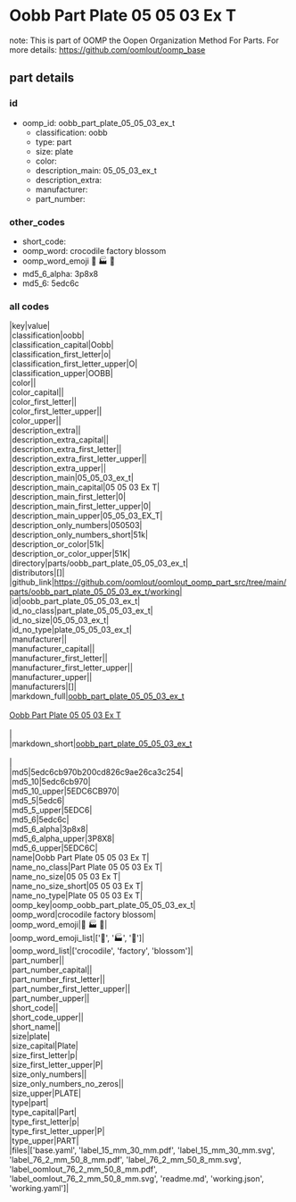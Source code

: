 # Oobb Part Plate 05 05 03 Ex T  

note: This is part of OOMP the Oopen Organization Method For Parts. For more details: https://github.com/oomlout/oomp_base

##  part details





### id
* oomp_id: oobb_part_plate_05_05_03_ex_t
  * classification: oobb
  * type: part
  * size: plate
  * color: 
  * description_main: 05_05_03_ex_t
  * description_extra: 
  * manufacturer: 
  * part_number: 

### other_codes
* short_code: 
* oomp_word: crocodile factory blossom
* oomp_word_emoji :crocodile: :factory: :blossom:
* md5_6_alpha: 3p8x8
* md5_6: 5edc6c

### all codes 
|key|value|  
|classification|oobb|  
|classification_capital|Oobb|  
|classification_first_letter|o|  
|classification_first_letter_upper|O|  
|classification_upper|OOBB|  
|color||  
|color_capital||  
|color_first_letter||  
|color_first_letter_upper||  
|color_upper||  
|description_extra||  
|description_extra_capital||  
|description_extra_first_letter||  
|description_extra_first_letter_upper||  
|description_extra_upper||  
|description_main|05_05_03_ex_t|  
|description_main_capital|05 05 03 Ex T|  
|description_main_first_letter|0|  
|description_main_first_letter_upper|0|  
|description_main_upper|05_05_03_EX_T|  
|description_only_numbers|050503|  
|description_only_numbers_short|51k|  
|description_or_color|51k|  
|description_or_color_upper|51K|  
|directory|parts/oobb_part_plate_05_05_03_ex_t|  
|distributors|[]|  
|github_link|https://github.com/oomlout/oomlout_oomp_part_src/tree/main/parts/oobb_part_plate_05_05_03_ex_t/working|  
|id|oobb_part_plate_05_05_03_ex_t|  
|id_no_class|part_plate_05_05_03_ex_t|  
|id_no_size|05_05_03_ex_t|  
|id_no_type|plate_05_05_03_ex_t|  
|manufacturer||  
|manufacturer_capital||  
|manufacturer_first_letter||  
|manufacturer_first_letter_upper||  
|manufacturer_upper||  
|manufacturers|[]|  
|markdown_full|[oobb_part_plate_05_05_03_ex_t](https://github.com/oomlout/oomlout_oomp_part_src/tree/main/parts/oobb_part_plate_05_05_03_ex_t/working)<br>[](https://github.com/oomlout/oomlout_oomp_part_src/tree/main/parts/oobb_part_plate_05_05_03_ex_t/working)<br>[Oobb Part Plate 05 05 03 Ex T](https://github.com/oomlout/oomlout_oomp_part_src/tree/main/parts/oobb_part_plate_05_05_03_ex_t/working)<br><br>|  
|markdown_short|[oobb_part_plate_05_05_03_ex_t](https://github.com/oomlout/oomlout_oomp_part_src/tree/main/parts/oobb_part_plate_05_05_03_ex_t/working)<br><br>|  
|md5|5edc6cb970b200cd826c9ae26ca3c254|  
|md5_10|5edc6cb970|  
|md5_10_upper|5EDC6CB970|  
|md5_5|5edc6|  
|md5_5_upper|5EDC6|  
|md5_6|5edc6c|  
|md5_6_alpha|3p8x8|  
|md5_6_alpha_upper|3P8X8|  
|md5_6_upper|5EDC6C|  
|name|Oobb Part Plate 05 05 03 Ex T|  
|name_no_class|Part Plate 05 05 03 Ex T|  
|name_no_size|05 05 03 Ex T|  
|name_no_size_short|05 05 03 Ex T|  
|name_no_type|Plate 05 05 03 Ex T|  
|oomp_key|oomp_oobb_part_plate_05_05_03_ex_t|  
|oomp_word|crocodile factory blossom|  
|oomp_word_emoji|:crocodile: :factory: :blossom:|  
|oomp_word_emoji_list|[':crocodile:', ':factory:', ':blossom:']|  
|oomp_word_list|['crocodile', 'factory', 'blossom']|  
|part_number||  
|part_number_capital||  
|part_number_first_letter||  
|part_number_first_letter_upper||  
|part_number_upper||  
|short_code||  
|short_code_upper||  
|short_name||  
|size|plate|  
|size_capital|Plate|  
|size_first_letter|p|  
|size_first_letter_upper|P|  
|size_only_numbers||  
|size_only_numbers_no_zeros||  
|size_upper|PLATE|  
|type|part|  
|type_capital|Part|  
|type_first_letter|p|  
|type_first_letter_upper|P|  
|type_upper|PART|  
|files|['base.yaml', 'label_15_mm_30_mm.pdf', 'label_15_mm_30_mm.svg', 'label_76_2_mm_50_8_mm.pdf', 'label_76_2_mm_50_8_mm.svg', 'label_oomlout_76_2_mm_50_8_mm.pdf', 'label_oomlout_76_2_mm_50_8_mm.svg', 'readme.md', 'working.json', 'working.yaml']|  
